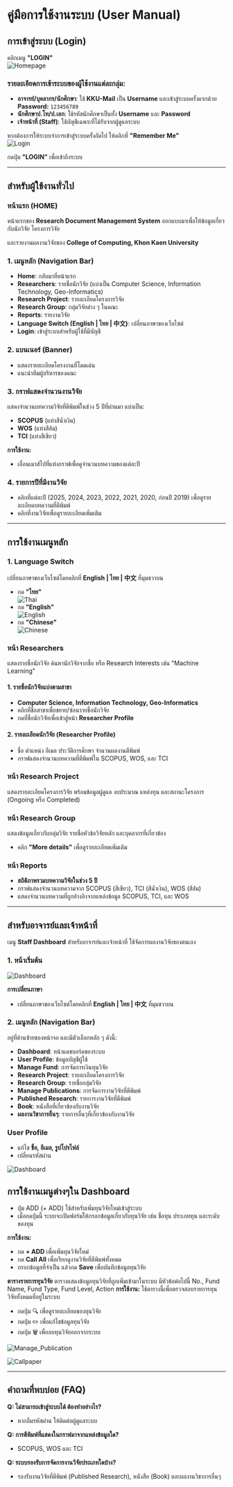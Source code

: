 # คู่มือการใช้งานระบบ (User Manual)

## การเข้าสู่ระบบ (Login)

คลิกเมนู **"LOGIN"**  
![Homepage](../img/Homepage.png)

### รายละเอียดการเข้าระบบของผู้ใช้งานแต่ละกลุ่ม:
- **อาจารย์/บุคลากร/นักศึกษา**: ใช้ **KKU-Mail** เป็น **Username** และเข้าสู่ระบบครั้งแรกด้วย **Password:** `123456789`
- **นักศึกษาป.โท/ป.เอก**: ใช้รหัสนักศึกษาเป็นทั้ง **Username** และ **Password**
- **เจ้าหน้าที่ (Staff)**: ใช้บัญชีเฉพาะที่ได้รับจากผู้ดูแลระบบ

หากต้องการให้ระบบจำการเข้าสู่ระบบครั้งถัดไป ให้คลิกที่ **"Remember Me"**  
![Login](../img/Login.png)

กดปุ่ม **"LOGIN"** เพื่อเข้าถึงระบบ

---

## สำหรับผู้ใช้งานทั่วไป

### หน้าแรก (HOME)
หน้าแรกของ **Research Document Management System** ออกแบบมาเพื่อให้ข้อมูลเกี่ยวกับนักวิจัย โครงการวิจัย


และรายงานผลงานวิจัยของ **College of Computing, Khon Kaen University** 

### 1. เมนูหลัก (Navigation Bar)
- **Home**: กลับมาที่หน้าแรก
- **Researchers**: รายชื่อนักวิจัย (แบ่งเป็น Computer Science, Information Technology, Geo-Informatics)
- **Research Project**: รายละเอียดโครงการวิจัย
- **Research Group**: กลุ่มวิจัยต่าง ๆ ในคณะ
- **Reports**: รายงานวิจัย
- **Language Switch (English | ไทย | 中文)**: เปลี่ยนภาษาของเว็บไซต์
- **Login**: เข้าสู่ระบบสำหรับผู้ใช้ที่มีบัญชี

### 2. แบนเนอร์ (Banner)
- แสดงรายละเอียดโครงงานที่โดดเด่น
- แนะนำทีมผู้บริหารของคณะ

### 3. กราฟแสดงจำนวนงานวิจัย
แสดงจำนวนบทความวิจัยที่ตีพิมพ์ในช่วง 5 ปีที่ผ่านมา แบ่งเป็น:
- **SCOPUS** (แท่งสีน้ำเงิน)
- **WOS** (แท่งสีส้ม)
- **TCI** (แท่งสีเขียว)

**การใช้งาน:**
- เลื่อนเมาส์ไปที่แท่งกราฟเพื่อดูจำนวนบทความของแต่ละปี

### 4. รายการปีที่มีงานวิจัย
- คลิกที่แต่ละปี (2025, 2024, 2023, 2022, 2021, 2020, ก่อนปี 2019) เพื่อดูรายละเอียดบทความที่ตีพิมพ์
- คลิกที่งานวิจัยเพื่อดูรายละเอียดเพิ่มเติม

---

## การใช้งานเมนูหลัก

### 1. **Language Switch**
เปลี่ยนภาษาของเว็บไซต์โดยคลิกที่ **English | ไทย | 中文** ที่มุมขวาบน
- กด **"ไทย"**  
  ![Thai](../img/Thai.png)
- กด **"English"**  
  ![English](../img/English.png)
- กด **"Chinese"**  
  ![Chinese](../img/English.png)

### หน้า Researchers
แสดงรายชื่อนักวิจัย ค้นหานักวิจัยจากชื่อ หรือ Research Interests เช่น "Machine Learning"

#### 1. รายชื่อนักวิจัยแบ่งตามสาขา
- **Computer Science, Information Technology, Geo-Informatics**
- คลิกที่ชื่อสาขาเพื่อขยาย/ซ่อนรายชื่อนักวิจัย
- กดที่ชื่อนักวิจัยเพื่อเข้าสู่หน้า **Researcher Profile**

#### 2. รายละเอียดนักวิจัย (Researcher Profile)
- ชื่อ ตำแหน่ง อีเมล ประวัติการศึกษา จำนวนผลงานตีพิมพ์
- กราฟแสดงจำนวนบทความที่ตีพิมพ์ใน SCOPUS, WOS, และ TCI

### หน้า Research Project
แสดงรายละเอียดโครงการวิจัย พร้อมข้อมูลผู้ดูแล งบประมาณ แหล่งทุน และสถานะโครงการ (Ongoing หรือ Completed)

### หน้า Research Group
แสดงข้อมูลเกี่ยวกับกลุ่มวิจัย รายชื่อหัวข้อวิจัยหลัก และบุคลากรที่เกี่ยวข้อง
- คลิก **"More details"** เพื่อดูรายละเอียดเพิ่มเติม

### หน้า Reports
- **สถิติภาพรวมบทความวิจัยในช่วง 5 ปี**
- กราฟแสดงจำนวนบทความจาก SCOPUS (สีเขียว), TCI (สีน้ำเงิน), WOS (สีส้ม)
- แสดงจำนวนบทความที่ถูกอ้างอิงจากแหล่งข้อมูล SCOPUS, TCI, และ WOS

---

## สำหรับอาจารย์และเจ้าหน้าที่

เมนู **Staff Dashboard** สำหรับอาจารย์และเจ้าหน้าที่ ใช้จัดการผลงานวิจัยของตนเอง

### 1. หน้าเริ่มต้น
![Dashboard](../img/Dashboard.png)

**การเปลี่ยนภาษา**
- เปลี่ยนภาษาของเว็บไซต์โดยคลิกที่ **English | ไทย | 中文** ที่มุมขวาบน

### 2. เมนูหลัก (Navigation Bar)
อยู่ที่ด้านซ้ายของหน้าจอ และมีตัวเลือกหลัก ๆ ดังนี้:

- **Dashboard**: หน้าแดชบอร์ดของระบบ
- **User Profile**: ข้อมูลบัญชีผู้ใช้
- **Manage Fund**: การจัดการเงินทุนวิจัย
- **Research Project**: รายละเอียดโครงการวิจัย
- **Research Group**: รายชื่อกลุ่มวิจัย
- **Manage Publications**: การจัดการงานวิจัยที่ตีพิมพ์
- **Published Research**: รายการงานวิจัยที่ตีพิมพ์
- **Book**: หนังสือที่เกี่ยวข้องกับงานวิจัย
- **ผลงานวิชาการอื่นๆ**: รายการอื่นๆที่เกี่ยวข้องกับงานวิจัย

### User Profile 
- แก้ไข **ชื่อ, อีเมล, รูปโปรไฟล์**  
- เปลี่ยนรหัสผ่าน

![Dashboard](../img/useredit.png)

## การใช้งานเมนูต่างๆใน Dashboard
- ปุ่ม ADD (+ ADD) ใช้สำหรับเพิ่มทุนวิจัยใหม่เข้าสู่ระบบ
- เมื่อกดปุ่มนี้ ระบบจะเปิดฟอร์มให้กรอกข้อมูลเกี่ยวกับทุนวิจัย เช่น ชื่อทุน ประเภททุน และระดับของทุน

**การใช้งาน:**
- กด **+ ADD** เพื่อเพิ่มทุนวิจัยใหม่
- กด **Call All** เพื่อเรียกดูงานวิจัยที่ตีพิมพ์ทั้งหมด
- กรอกข้อมูลที่จำเป็น แล้วกด **Save** เพื่อบันทึกข้อมูลทุนวิจัย

**ตารางรายการทุนวิจัย**
ตารางแสดงข้อมูลทุนวิจัยที่ถูกเพิ่มเข้ามาในระบบ มีหัวข้อต่อไปนี้ No., Fund Name, Fund Type, Fund Level, Action
**การใช้งาน:**
ใช้ตารางนี้เพื่อตรวจสอบรายการทุนวิจัยทั้งหมดที่อยู่ในระบบ
- กดปุ่ม 🔍 เพื่อดูรายละเอียดของทุนวิจัย
- กดปุ่ม ✏️ เพื่อแก้ไขข้อมูลทุนวิจัย
- กดปุ่ม 🗑️ เพื่อลบทุนวิจัยออกจากระบบ


![Manage_Publication](../img/Manage_Publication.png)

![Callpaper](../img/Callpaper.png)

---

## **คำถามที่พบบ่อย (FAQ)**

**Q: ไม่สามารถเข้าสู่ระบบได้ ต้องทำอย่างไร?**
- หากลืมรหัสผ่าน ให้ติดต่อผู้ดูแลระบบ

**Q: การตีพิมพ์ที่แสดงในกราฟมาจากแหล่งข้อมูลใด?**
- SCOPUS, WOS และ TCI

**Q: ระบบรองรับการจัดการงานวิจัยประเภทใดบ้าง?**
- รองรับงานวิจัยที่ตีพิมพ์ (Published Research), หนังสือ (Book) และผลงานวิชาการอื่นๆ
